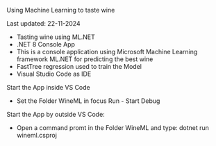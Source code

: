 Using Machine Learning to taste wine

Last updated: 22-11-2024

- Tasting wine using ML.NET
- .NET 8 Console App 
- This is a console application using Microsoft Machine Learning framework ML.NET for predicting the best wine
- FastTree regression used to train the Model
- Visual Studio Code as IDE


Start the App inside VS Code

- Set the Folder WineML in focus Run - Start Debug

Start the App by outside VS Code:

- Open a command promt in the Folder WineML and type: dotnet run wineml.csproj


